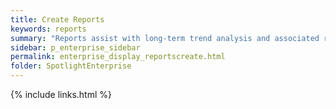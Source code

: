 ```yaml
---
title: Create Reports
keywords: reports
summary: "Reports assist with long-term trend analysis and associated reporting."
sidebar: p_enterprise_sidebar
permalink: enterprise_display_reportscreate.html
folder: SpotlightEnterprise
---
```


{% include links.html %}
